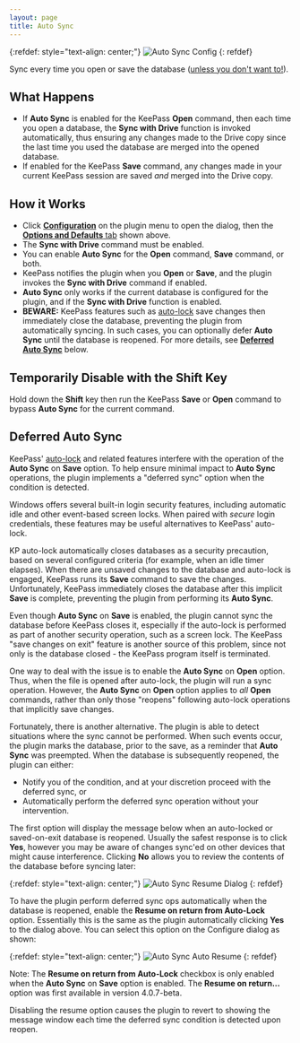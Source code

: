 ```yaml
---
layout: page
title: Auto Sync
---
```


{:refdef: style="text-align: center;"}
![Auto Sync Config](../assets/img/auto-sync.png)
{: refdef}

Sync every time you open or save the database ([unless you don't want to!](#temporarily-disable-with-the-shift-key)).

## What Happens
* If **Auto Sync** is enabled for the KeePass **Open** command, then each time you open a 
database, the **Sync with Drive** function is invoked automatically, thus
ensuring any changes made to the Drive copy since the last time you used the
database are merged into the opened database.
* If enabled for the KeePass **Save** command, any changes made in your current KeePass session are saved *and* merged into the Drive copy.

## How it Works
* Click [**Configuration**](../install/config#configuration-window) on the
plugin menu to open the dialog, then the
[**Options and Defaults** tab](../install/config#options-and-defaults)
shown above.
* The **Sync with Drive** command must be enabled.
* You can enable **Auto Sync** for the **Open** command, **Save** command, or both.
* KeePass notifies the plugin when you **Open** or **Save**, and the plugin invokes the **Sync with Drive** command if enabled.
* **Auto Sync** only works if the current database is configured for the plugin,
and if the **Sync with Drive** function is enabled.
* **BEWARE:** KeePass features such as [auto-lock](https://keepass.info/help/base/security.html#seclocking) save changes then immediately close the database, preventing the plugin from automatically syncing.  In such cases, you can optionally defer **Auto Sync** until the database is reopened.  For more details, see [**Deferred Auto Sync**](#deferred-auto-sync) below.

## Temporarily Disable with the Shift Key
Hold down the **Shift** key then run the KeePass **Save** or **Open** command to bypass **Auto Sync** for the current command.

## Deferred Auto Sync
KeePass' [auto-lock](https://keepass.info/help/base/security.html#seclocking) and related features interfere with the operation of the **Auto Sync** on **Save** option.  To help ensure minimal impact to **Auto Sync** operations, the plugin implements a "deferred sync" option when the condition is detected.

<div class="alert alert-secondary" role="alert">
Windows offers several built-in login security features, including automatic idle and other event-based screen locks.  When paired with <em>secure</em> login credentials, these features may be useful alternatives to KeePass' auto-lock.
</div>

KP auto-lock automatically closes databases as a security precaution, based on several configured criteria (for example, when an idle timer elapses).  When there are unsaved changes to the database and auto-lock is engaged, KeePass runs its **Save** command to save the changes. Unfortunately, KeePass immediately closes the database after this implicit **Save** is complete, preventing the plugin from performing its **Auto Sync**. 

Even though **Auto Sync** on **Save** is enabled, the plugin cannot sync the database before KeePass closes it, especially if the auto-lock is performed as part of another security operation, such as a screen lock. The KeePass "save changes on exit" feature is another source of this problem, since not only is the database closed - the KeePass program itself is terminated.

One way to deal with the issue is to enable the **Auto Sync** on **Open** option.  Thus, when the file is opened after auto-lock, the plugin will run a sync operation.  However, the **Auto Sync** on **Open** option applies to *all*  **Open** commands, rather than only those "reopens" following auto-lock operations that implicitly save changes.

Fortunately, there is another alternative.  The plugin is able to detect situations where the sync cannot be performed.  When such events occur, the plugin marks the database, prior to the save, as a reminder that **Auto Sync** was preempted. When the database is subsequently reopened, the plugin can either:
* Notify you of the condition, and at your discretion proceed with the deferred sync, or 
* Automatically perform the deferred sync operation without your intervention.

The first option will display the message below when an auto-locked or saved-on-exit database is reopened.  Usually the safest response is to click **Yes**, however you may be aware of changes sync'ed on other devices that might cause interference.  Clicking **No** allows you to review the contents of the database before syncing later:

{:refdef: style="text-align: center;"}
![Auto Sync Resume Dialog](/assets/img/auto-sync-resume-query.png)
{: refdef}

To have the plugin perform deferred sync ops automatically when the database is reopened, enable the **Resume on return from Auto-Lock** option.  Essentially this is the same as the plugin automatically clicking **Yes** to the dialog above.  You can select this option on the Configure dialog as shown:

{:refdef: style="text-align: center;"}
![Auto Sync Auto Resume](/assets/img/auto-sync-resume-auto.png)
{: refdef}

<div class="alert alert-secondary" role="alert">
Note: The <b>Resume on return from Auto-Lock</b> checkbox is only enabled when the <b>Auto Sync</b> on <b>Save</b> option is enabled.  The <b>Resume on return...</b> option was first available in version 4.0.7-beta.
</div>

Disabling the resume option causes the plugin to revert to showing the message window each time the deferred sync condition is detected upon reopen.





